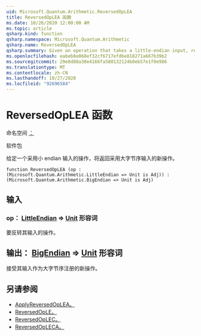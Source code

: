```yaml
---
uid: Microsoft.Quantum.Arithmetic.ReversedOpLEA
title: ReversedOpLEA 函数
ms.date: 10/26/2020 12:00:00 AM
ms.topic: article
qsharp.kind: function
qsharp.namespace: Microsoft.Quantum.Arithmetic
qsharp.name: ReversedOpLEA
qsharp.summary: Given an operation that takes a little-endian input, returns a new operation that takes a big-endian input.
ms.openlocfilehash: eabeb8e068ef32cf6717efd6e818271a667b39b2
ms.sourcegitcommit: 29e0d88a30e4166fa580132124b0eb57e1f0e986
ms.translationtype: MT
ms.contentlocale: zh-CN
ms.lasthandoff: 10/27/2020
ms.locfileid: "92696584"
---
```

# <a name="reversedoplea-function"></a>ReversedOpLEA 函数

命名空间 [：](xref:Microsoft.Quantum.Arithmetic)

软件包 [](https://nuget.org/packages/)


给定一个采用小 endian 输入的操作，将返回采用大字节序输入的新操作。

```qsharp
function ReversedOpLEA (op : (Microsoft.Quantum.Arithmetic.LittleEndian => Unit is Adj)) : (Microsoft.Quantum.Arithmetic.BigEndian => Unit is Adj)
```


## <a name="input"></a>输入

### <a name="op--littleendian--unit-adj"></a>op： [LittleEndian](xref:Microsoft.Quantum.Arithmetic.LittleEndian) => [Unit](xref:microsoft.quantum.lang-ref.unit) 形容词

要反转其输入的操作。



## <a name="output--bigendian--unit-adj"></a>输出： [BigEndian](xref:Microsoft.Quantum.Arithmetic.BigEndian) => [Unit](xref:microsoft.quantum.lang-ref.unit) 形容词

接受其输入作为大字节序注册的新操作。

## <a name="see-also"></a>另请参阅

- [ApplyReversedOpLEA。](xref:Microsoft.Quantum.Arithmetic.ApplyReversedOpLEA)
- [ReversedOpLE。](xref:Microsoft.Quantum.Arithmetic.ReversedOpLE)
- [ReversedOpLEC。](xref:Microsoft.Quantum.Arithmetic.ReversedOpLEC)
- [ReversedOpLECA。](xref:Microsoft.Quantum.Arithmetic.ReversedOpLECA)